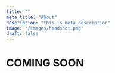 ```yaml
---
title: ""
meta_title: "About"
description: "this is meta description"
image: "/images/headshot.png"
draft: false
---
```


# COMING SOON

